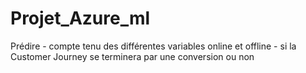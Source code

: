 # Projet_Azure_ml
Prédire - compte tenu des différentes variables online et offline - si la Customer Journey se terminera par une conversion ou non
